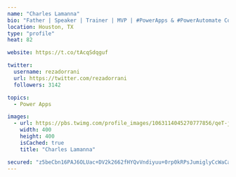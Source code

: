 ```yaml
---
name: "Charles Lamanna"
bio: "Father | Speaker | Trainer | MVP | #PowerApps & #PowerAutomate Community Super User | YouTuber Right-pointing triangle http://youtube.com/c/rezadorrani | Learn - Share - Clockwise rightwards and leftwards open circle arrows"
location: Houston, TX
type: "profile"
heat: 82

website: https://t.co/tAcqSdqguf

twitter:
  username: rezadorrani
  url: https://twitter.com/rezadorrani
  followers: 3142

topics:
  - Power Apps

images:
  - url: https://pbs.twimg.com/profile_images/1063114045270777856/qeT-jpWr_400x400.jpg
    width: 400
    height: 400
    isCached: true
    title: "Charles Lamanna"

secured: "z5beCbn16PAJ6OLUac+DV2k2662fHYQvVndiyuu+0rp0kRPsJumiglyCcWaCagUOpIA4Y+185ksc5T9X2AIhWJHpCbMBXsbbdk+Uznvpub2bCWeKab4F10OOb+kYHrT8whrHNhMPnUEjdnDWtR5yFdoGWfJpmdw3Sdkxmp3SYoAjjksBmvsNtTvVKuMsqGCpNJI2q2p1/uw2HfwMWyXP5qqZI3idYFOSOm+6jEuScKJd0Dq+CyozPWMD2rJPN/I7YKAmqiCi8d3+46Bx5DS4KMhYC34MaB7HTnbQGiAHDL6uFdL+vzZYDnPmATonWGmTITl7p/UsdZ6KtNaDK21JqofKAAGfojAvHPsz7dWzVNgPTDuANOAqqkoS+VR2M132DmefaD2DFa7JMs46EtnDgBnCHgj7aO1gSEXikjgK288=;Xu9i6JT/mbqngID2pb2FSw=="
---
```


